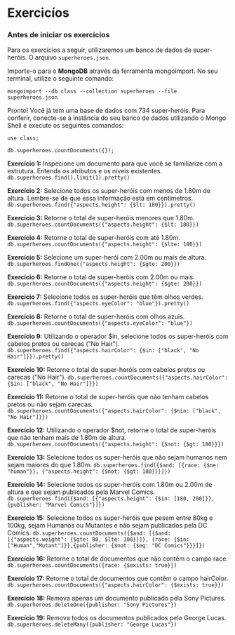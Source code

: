 # Exercicíos

### Antes de iniciar os exercícios
Para os exercícios a seguir, utilizaremos um banco de dados de super-heróis. O arquivo `superheroes.json`.

Importe-o para o **MongoDB** através da ferramenta mongoimport. No seu terminal, utilize o seguinte comando:

`mongoimport --db class --collection superheroes --file superheroes.json`

Pronto! Você já tem uma base de dados com 734 super-heróis. Para conferir, conecte-se à instância do seu banco de dados utilizando o Mongo Shell e execute os seguintes comandos:

```
use class;

db.superheroes.countDocuments({});
```

**Exercício 1:** Inspecione um documento para que você se familiarize com a estrutura. Entenda os atributos e os níveis existentes.
`db.superheroes.find().limit(1).pretty()`

**Exercício 2:** Selecione todos os super-heróis com menos de 1.80m de altura. Lembre-se de que essa informação está em centímetros.
`db.superheroes.find({"aspects.height": {$lt: 180}}).pretty()`

**Exercício 3:** Retorne o total de super-heróis menores que 1.80m.
`db.superheroes.countDocuments({"aspects.height": {$lt: 180}})`

**Exercício 4:** Retorne o total de super-heróis com até 1.80m.
`db.superheroes.countDocuments({"aspects.height": {$lte: 180}})`

**Exercício 5:** Selecione um super-herói com 2.00m ou mais de altura.
`db.superheroes.findOne({"aspects.height": {$gte: 200}})`

**Exercício 6:** Retorne o total de super-heróis com 2.00m ou mais.
`db.superheroes.countDocuments({"aspects.height": {$gte: 200}})`

**Exercício 7:** Selecione todos os super-heróis que têm olhos verdes.
`db.superheroes.find({"aspects.eyeColor": "blue"}).pretty()`

**Exercício 8:** Retorne o total de super-heróis com olhos azuis.
`db.superheroes.countDocuments({"aspects.eyeColor": "blue"})`

**Exercício 9:** Utilizando o operador $in, selecione todos os super-heróis com cabelos pretos ou carecas ("No Hair").
`db.superheroes.find({"aspects.hairColor": {$in: ["black", "No Hair"]}}).pretty()`

**Exercício 10:** Retorne o total de super-heróis com cabelos pretos ou carecas ("No Hair").
`db.superheroes.countDocuments({"aspects.hairColor": {$in: ["black", "No Hair"]}})`

**Exercício 11:** Retorne o total de super-heróis que não tenham cabelos pretos ou não sejam carecas.
`db.superheroes.countDocuments({"aspects.hairColor": {$nin: ["black", "No Hair"]}})`

**Exercício 12:** Utilizando o operador $not, retorne o total de super-heróis que não tenham mais de 1.80m de altura.
`db.superheroes.countDocuments({"aspects.height": {$not: {$gt: 180}}})`

**Exercício 13:** Selecione todos os super-heróis que não sejam humanos nem sejam maiores do que 1.80m.
`db.superheroes.find({$and: [{race: {$ne: "human"}}, {"aspects.height": {$not: {$gt: 180}}}]})`

**Exercício 14:** Selecione todos os super-heróis com 1.80m ou 2.00m de altura e que sejam publicados pela Marvel Comics.
`db.superheroes.find({$and: [{"aspects.height": {$in: [180, 200]}}, {publisher: "Marvel Comics"}]})`

**Exercício 15:** Selecione todos os super-heróis que pesem entre 80kg e 100kg, sejam Humanos ou Mutantes e não sejam publicados pela DC Comics.
`db.superheroes.countDocuments({$and: [{$and: [{"aspects.weight": {$gte: 80, $lte: 100}}]}, {race: {$in: ["Human","Mutant"]}},{publisher: {$not: {$eq: "DC Comics"}}}]})`

**Exercício 16:** Retorne o total de documentos que não contêm o campo race.
`db.superheroes.countDocuments({race: {$exists: true}})`

**Exercício 17:** Retorne o total de documentos que contêm o campo hairColor.
`db.superheroes.countDocuments({"aspects.hairColor": {$exists: true}})`

**Exercício 18:** Remova apenas um documento publicado pela Sony Pictures.
`db.superheroes.deleteOne({publisher: "Sony Pictures"})`

**Exercício 19:** Remova todos os documentos publicados pelo George Lucas.
`db.superheroes.deleteMany({publisher: "George Lucas"})`
